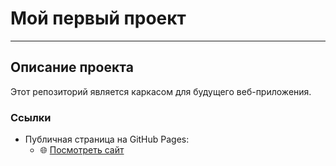 # Мой первый проект

---

## Описание проекта

Этот репозиторий является каркасом для будущего веб-приложения.

### Ссылки

- Публичная страница на GitHub Pages:  
  - 🌐 [Посмотреть сайт](https://trishin5252.github.io/my-awesome-project.2/)

